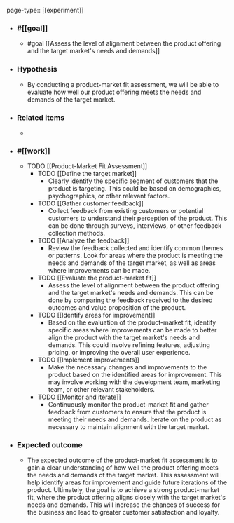 page-type:: [[experiment]]



  - ### #[[goal]]
    - #goal [[Assess the level of alignment between the product offering and the target market's needs and demands]]
  - ### Hypothesis
    - By conducting a product-market fit assessment, we will be able to evaluate how well our product offering meets the needs and demands of the target market.
  - ### Related items
    - 
  - ### #[[work]]
    - TODO [[Product-Market Fit Assessment]]
      - TODO [[Define the target market]]
        - Clearly identify the specific segment of customers that the product is targeting. This could be based on demographics, psychographics, or other relevant factors.
      - TODO [[Gather customer feedback]]
        - Collect feedback from existing customers or potential customers to understand their perception of the product. This can be done through surveys, interviews, or other feedback collection methods.
      - TODO [[Analyze the feedback]]
        - Review the feedback collected and identify common themes or patterns. Look for areas where the product is meeting the needs and demands of the target market, as well as areas where improvements can be made.
      - TODO [[Evaluate the product-market fit]]
        - Assess the level of alignment between the product offering and the target market's needs and demands. This can be done by comparing the feedback received to the desired outcomes and value proposition of the product.
      - TODO [[Identify areas for improvement]]
        - Based on the evaluation of the product-market fit, identify specific areas where improvements can be made to better align the product with the target market's needs and demands. This could involve refining features, adjusting pricing, or improving the overall user experience.
      - TODO [[Implement improvements]]
        - Make the necessary changes and improvements to the product based on the identified areas for improvement. This may involve working with the development team, marketing team, or other relevant stakeholders.
      - TODO [[Monitor and iterate]]
        - Continuously monitor the product-market fit and gather feedback from customers to ensure that the product is meeting their needs and demands. Iterate on the product as necessary to maintain alignment with the target market.
  - ### Expected outcome
    - The expected outcome of the product-market fit assessment is to gain a clear understanding of how well the product offering meets the needs and demands of the target market. This assessment will help identify areas for improvement and guide future iterations of the product. Ultimately, the goal is to achieve a strong product-market fit, where the product offering aligns closely with the target market's needs and demands. This will increase the chances of success for the business and lead to greater customer satisfaction and loyalty.

